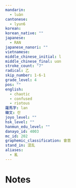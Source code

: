 ```yaml
---
mandarin:
  - luàn
cantonese:
  - lyun6
korean:
korean_native: ""
japanese:
  - RAN
japanese_nanori: ""
vietnamese:
middle_chinese_initial: l
middle_chinese_final: uɑn
stroke_count: "7"
radical: 乙
skip_number: 1-6-1
grade_level: 4
pos: ""
english:
  - chaotic
  - confused
  - riotous
羅馬字: lan
韓文: 란
joyo_level: ""
hsk_level: ""
hanmun_edu_level: ""
danayo_id: 4003
mc_id: 202
graphemic_classification: 會意
stand_in: 混乱
aliases:
  - 亂
---
```


# Notes

